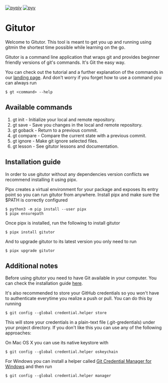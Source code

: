 [![pypiv](https://img.shields.io/pypi/v/gitutor.svg)](https://pypi.python.org/pypi/gitutor)
[![pyv](https://img.shields.io/pypi/pyversions/gitutor.svg)](https://pypi.python.org/pypi/gitutor)

# Gitutor

Welcome to Gitutor. This tool is meant to get you up and running using gitmin the shortest time possible while learning on the go.

Gitutor is a command line application that wraps git and provides beginner friendly versions of git's commands. It's Git the easy way.

You can check out the tutorial and a further explanation of the commands in our [landing page](https://gitutor.io). And don't worry if you forget how to use a command you can always run 

    $ gt <command> --help

## Available commands

1. gt init - Initialize your local and remote repository.
2. gt save - Save you changes in the local and remote repository.
3. gt goback - Return to a previous commit.
4. gt compare - Compare the current state with a previous commit.
5. gt ignore - Make git ignore selected files.
6. gt lesson - See gitutor lessons and documentation.

## Installation guide

In order to use gitutor without any dependencies version conflicts we recommend installing it using pipx.

Pipx creates a virtual environment for your package and exposes its entry point so you can run gitutor from anywhere. Install pipx and make sure the $PATH is correctly configured

    $ python3 -m pip install --user pipx
    $ pipx ensurepath

Once pipx is installed, run the following to install gitutor

    $ pipx install gitutor

And to upgrade gitutor to its latest version you only need to run

    $ pipx upgrade gitutor

## Additional notes

Before using gitutor you need to have Git available in your computer. You can check the installation guide [here](https://git-scm.com/book/en/v2/Getting-Started-Installing-Git).

It's also recommended to store your GitHub credentials so you won't have to authenticate everytime you realize a push or pull. You can do this by running

    $ git config --global credential.helper store

This will store your credentials in a plain-text file (.git-gredentials) under your project directory. If you don't like this you can use any of the following approaches:

On Mac OS X you can use its native keystore with

    $ git config --global credential.helper oskeychain

For Windows you can install a helper called [Git Credential Manager for Windows](https://github.com/Microsoft/Git-Credential-Manager-for-Windows) and then run

    $ git config --global credential.helper manager
